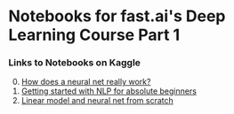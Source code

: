 # Notebooks for fast.ai's Deep Learning Course Part 1

### Links to Notebooks on Kaggle
0. [How does a neural net really work?](https://www.kaggle.com/code/jhoward/how-does-a-neural-net-really-work)
1. [Getting started with NLP for absolute beginners](https://www.kaggle.com/code/jhoward/getting-started-with-nlp-for-absolute-beginners)
2. [Linear model and neural net from scratch](https://www.kaggle.com/code/jhoward/linear-model-and-neural-net-from-scratch)

